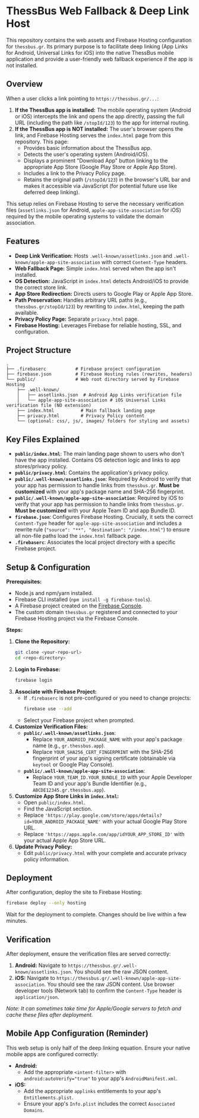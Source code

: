 # ThessBus Web Fallback & Deep Link Host

This repository contains the web assets and Firebase Hosting configuration for `thessbus.gr`. Its primary purpose is to facilitate deep linking (App Links for Android, Universal Links for iOS) into the native ThessBus mobile application and provide a user-friendly web fallback experience if the app is not installed.

## Overview

When a user clicks a link pointing to `https://thessbus.gr/...`:

1.  **If the ThessBus app is installed:** The mobile operating system (Android or iOS) intercepts the link and opens the app directly, passing the full URL (including the path like `/stopId/123`) to the app for internal routing.
2.  **If the ThessBus app is NOT installed:** The user's browser opens the link, and Firebase Hosting serves the `index.html` page from this repository. This page:
    *   Provides basic information about the ThessBus app.
    *   Detects the user's operating system (Android/iOS).
    *   Displays a prominent "Download App" button linking to the appropriate App Store (Google Play Store or Apple App Store).
    *   Includes a link to the Privacy Policy page.
    *   Retains the original path (`/stopId/123`) in the browser's URL bar and makes it accessible via JavaScript (for potential future use like deferred deep linking).

This setup relies on Firebase Hosting to serve the necessary verification files (`assetlinks.json` for Android, `apple-app-site-association` for iOS) required by the mobile operating systems to validate the domain association.

## Features

*   **Deep Link Verification:** Hosts `.well-known/assetlinks.json` and `.well-known/apple-app-site-association` with correct `Content-Type` headers.
*   **Web Fallback Page:** Simple `index.html` served when the app isn't installed.
*   **OS Detection:** JavaScript in `index.html` detects Android/iOS to provide the correct store link.
*   **App Store Redirection:** Directs users to Google Play or Apple App Store.
*   **Path Preservation:** Handles arbitrary URL paths (e.g., `thessbus.gr/stopId/123`) by rewriting to `index.html`, keeping the path available.
*   **Privacy Policy Page:** Separate `privacy.html` page.
*   **Firebase Hosting:** Leverages Firebase for reliable hosting, SSL, and configuration.

## Project Structure

```
.
├── .firebaserc           # Firebase project configuration
├── firebase.json         # Firebase Hosting rules (rewrites, headers)
└── public/               # Web root directory served by Firebase Hosting
    ├── .well-known/
    │   ├── assetlinks.json  # Android App Links verification file
    │   └── apple-app-site-association # iOS Universal Links verification file (NO extension)
    ├── index.html          # Main fallback landing page
    ├── privacy.html        # Privacy Policy content
    └── (optional: css/, js/, images/ folders for styling and assets)
```

## Key Files Explained

*   **`public/index.html`**: The main landing page shown to users who don't have the app installed. Contains OS detection logic and links to app stores/privacy policy.
*   **`public/privacy.html`**: Contains the application's privacy policy.
*   **`public/.well-known/assetlinks.json`**: Required by Android to verify that your app has permission to handle links from `thessbus.gr`. **Must be customized** with your app's package name and SHA-256 fingerprint.
*   **`public/.well-known/apple-app-site-association`**: Required by iOS to verify that your app has permission to handle links from `thessbus.gr`. **Must be customized** with your Apple Team ID and app Bundle ID.
*   **`firebase.json`**: Configures Firebase Hosting. Crucially, it sets the correct `Content-Type` header for `apple-app-site-association` and includes a rewrite rule (`"source": "**", "destination": "/index.html"`) to ensure all non-file paths load the `index.html` fallback page.
*   **`.firebaserc`**: Associates the local project directory with a specific Firebase project.

## Setup & Configuration

**Prerequisites:**

*   Node.js and npm/yarn installed.
*   Firebase CLI installed (`npm install -g firebase-tools`).
*   A Firebase project created on the [Firebase Console](https://console.firebase.google.com/).
*   The custom domain `thessbus.gr` registered and connected to your Firebase Hosting project via the Firebase Console.

**Steps:**

1.  **Clone the Repository:**
    ```bash
    git clone <your-repo-url>
    cd <repo-directory>
    ```
2.  **Login to Firebase:**
    ```bash
    firebase login
    ```
3.  **Associate with Firebase Project:**
    *   If `.firebaserc` is not pre-configured or you need to change projects:
        ```bash
        firebase use --add
        ```
    *   Select your Firebase project when prompted.
4.  **Customize Verification Files:**
    *   **`public/.well-known/assetlinks.json`**: 
        *   Replace `YOUR_ANDROID_PACKAGE_NAME` with your app's package name (e.g., `gr.thessbus.app`).
        *   Replace `YOUR_SHA256_CERT_FINGERPRINT` with the SHA-256 fingerprint of your app's signing certificate (obtainable via `keytool` or Google Play Console).
    *   **`public/.well-known/apple-app-site-association`**: 
        *   Replace `YOUR_TEAM_ID.YOUR_BUNDLE_ID` with your Apple Developer Team ID and your app's Bundle Identifier (e.g., `ABCDE12345.gr.thessbus.app`).
5.  **Customize App Store Links in `index.html`:**
    *   Open `public/index.html`.
    *   Find the JavaScript section.
    *   Replace `'https://play.google.com/store/apps/details?id=YOUR_ANDROID_PACKAGE_NAME'` with your actual Google Play Store URL.
    *   Replace `'https://apps.apple.com/app/idYOUR_APP_STORE_ID'` with your actual Apple App Store URL.
6.  **Update Privacy Policy:**
    *   Edit `public/privacy.html` with your complete and accurate privacy policy information.

## Deployment

After configuration, deploy the site to Firebase Hosting:

```bash
firebase deploy --only hosting
```

Wait for the deployment to complete. Changes should be live within a few minutes.

## Verification

After deployment, ensure the verification files are served correctly:

1.  **Android:** Navigate to `https://thessbus.gr/.well-known/assetlinks.json`. You should see the raw JSON content.
2.  **iOS:** Navigate to `https://thessbus.gr/.well-known/apple-app-site-association`. You should see the raw JSON content. Use browser developer tools (Network tab) to confirm the `Content-Type` header is `application/json`.

*Note: It can sometimes take time for Apple/Google servers to fetch and cache these files after deployment.*

## Mobile App Configuration (Reminder)

This web setup is only half of the deep linking equation. Ensure your native mobile apps are configured correctly:

*   **Android:**
    *   Add the appropriate `<intent-filter>` with `android:autoVerify="true"` to your app's `AndroidManifest.xml`.
*   **iOS:**
    *   Add the appropriate `applinks` entitlements to your app's `Entitlements.plist`.
    *   Ensure your app's `Info.plist` includes the correct `Associated Domains`.
